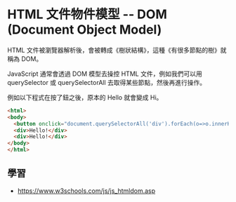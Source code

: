 # HTML 文件物件模型 -- DOM (Document Object Model)

HTML 文件被瀏覽器解析後，會被轉成《樹狀結構》，這種《有很多節點的樹》就稱為 DOM。


JavaScript 通常會透過 DOM 模型去操控 HTML 文件，例如我們可以用 querySelector 或 querySelectorAll 去取得某些節點，然後再進行操作。

例如以下程式在按了鈕之後，原本的 Hello 就會變成 Hi。

```html
<html>
<body>
  <button onclick="document.querySelectorAll('div').forEach(o=>o.innerHTML='Hi!')">Say Hi</button>
  <div>Hello!</div>
  <div>Hello!</div>
</body>
</html>
```


## 學習

* https://www.w3schools.com/js/js_htmldom.asp
